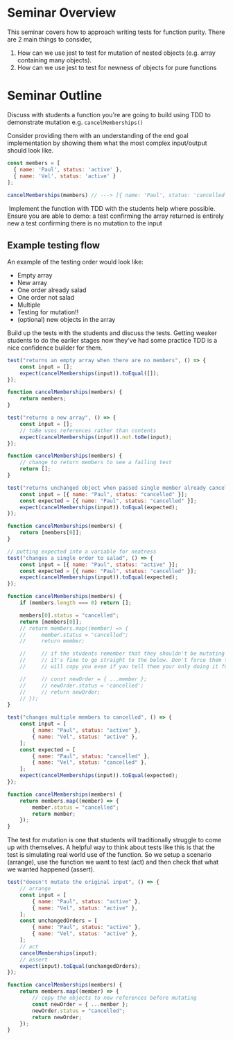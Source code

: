 # Seminar Overview

This seminar covers how to approach writing tests for function purity. There are 2 main things to consider,

1. How can we use jest to test for mutation of nested objects (e.g. array containing many objects).
2. How can we use jest to test for newness of objects for pure functions

# Seminar Outline

Discuss with students a function you're are going to build using TDD to demonstrate mutation e.g. `cancelMemberships()`

Consider providing them with an understanding of the end goal implementation by showing them what the most complex input/output should look like.

```js
const members = [
  { name: 'Paul', status: 'active' },
  { name: 'Vel', status: 'active' }
];
​
cancelMemberships(members) // ---> [{ name: 'Paul', status: 'cancelled'  },{ name: 'Vel',  status: 'cancelled'  }]
```

​
Implement the function with TDD with the students help where possible. Ensure you are able to demo:
a test confirming the array returned is entirely new
a test confirming there is no mutation to the input
​

## Example testing flow

An example of the testing order would look like:

-   Empty array
-   New array
-   One order already salad
-   One order not salad
-   Multiple
-   Testing for mutation!!
-   (optional) new objects in the array

Build up the tests with the students and discuss the tests. Getting weaker students to do the earlier stages now they've had some practice TDD is a nice confidence builder for them.

```js
test("returns an empty array when there are no members", () => {
    const input = [];
    expect(cancelMemberships(input)).toEqual([]);
});

function cancelMemberships(members) {
    return members;
}
```

```js
test("returns a new array", () => {
    const input = [];
    // toBe uses references rather than contents
    expect(cancelMemberships(input)).not.toBe(input);
});

function cancelMemberships(members) {
    // change to return members to see a failing test
    return [];
}
```

```js
test("returns unchanged object when passed single member already cancelled", () => {
    const input = [{ name: "Paul", status: "cancelled" }];
    const expected = [{ name: "Paul", status: "cancelled" }];
    expect(cancelMemberships(input)).toEqual(expected);
});

function cancelMemberships(members) {
    return [members[0]];
}
```

```js
// putting expected into a variable for neatness
test("changes a single order to salad", () => {
    const input = [{ name: "Paul", status: "active" }];
    const expected = [{ name: "Paul", status: "cancelled" }];
    expect(cancelMemberships(input)).toEqual(expected);
});

function cancelMemberships(members) {
    if (members.length === 0) return [];

    members[0].status = "cancelled";
    return [members[0]];
    // return members.map((member) => {
    //     member.status = "cancelled";
    //     return member;

    //     // if the students remember that they shouldn't be mutating these nested objects then
    //     // it's fine to go straight to the below. Don't force them to do it incorrectly as they
    //     // will copy you even if you tell them your only doing it for examples sake xD

    //     // const newOrder = { ...member };
    //     // newOrder.status = 'cancelled';
    //     // return newOrder;
    // });
}
```

```js
test("changes multiple members to cancelled", () => {
    const input = [
        { name: "Paul", status: "active" },
        { name: "Vel", status: "active" },
    ];
    const expected = [
        { name: "Paul", status: "cancelled" },
        { name: "Vel", status: "cancelled" },
    ];
    expect(cancelMemberships(input)).toEqual(expected);
});

function cancelMemberships(members) {
    return members.map((member) => {
        member.status = "cancelled";
        return member;
    });
}
```

The test for mutation is one that students will traditionally struggle to come up with themselves. A helpful way to think about tests like this is that the test is simulating real world use of the function. So we setup a scenario (arrange), use the function we want to test (act) and then check that what we wanted happened (assert).

```js
test("doesn't mutate the original input", () => {
    // arrange
    const input = [
        { name: "Paul", status: "active" },
        { name: "Vel", status: "active" },
    ];
    const unchangedOrders = [
        { name: "Paul", status: "active" },
        { name: "Vel", status: "active" },
    ];
    // act
    cancelMemberships(input);
    // assert
    expect(input).toEqual(unchangedOrders);
});

function cancelMemberships(members) {
    return members.map((member) => {
        // copy the objects to new references before mutating
        const newOrder = { ...member };
        newOrder.status = "cancelled";
        return newOrder;
    });
}
```
